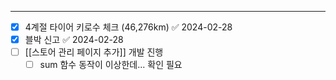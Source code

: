 
---

- [x] 4계절 타이어 키로수 체크 (46,276km) ✅ 2024-02-28
- [x] 블박 신고 ✅ 2024-02-28
- [ ] [[스토어 관리 페이지 추가]] 개발 진행
	- [ ] sum 함수 동작이 이상한데... 확인 필요